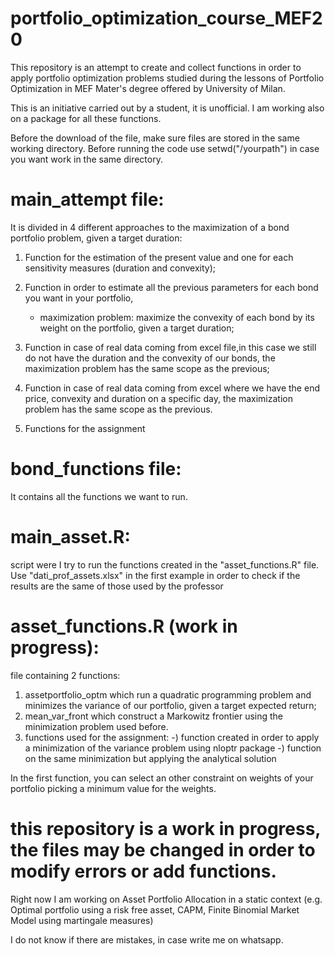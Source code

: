 # portfolio_optimization_course_MEF20
This repository is an attempt to create and collect functions in order to apply portfolio optimization problems studied during the lessons of Portfolio Optimization in MEF Mater's degree offered by University of Milan.

This is an initiative carried out by a student, it is unofficial. I am working also on a package for all these functions.

Before the  download of the file, make sure files are stored in the same working directory. 
Before running the code use setwd("/yourpath") in case you want work in the same directory.

# main_attempt file:
It is divided in 4 different approaches to the maximization of a bond portfolio problem, given a target duration:

1) Function for the estimation of the present value and one for each sensitivity measures (duration and convexity);

2) Function in order to estimate all the previous parameters for each bond you want in your portfolio,
  
   - maximization problem: maximize the convexity of each bond by its weight on the portfolio, given a target duration;

3) Function in case of real data coming from excel file,in this case we still do not have the duration and the convexity of our bonds, the maximization problem has the same scope as the previous;

4) Function in case of real data coming from excel where we have the end price, convexity and duration on a specific day, the maximization problem has the same scope as the previous.

5) Functions for the assignment

# bond_functions file:
It contains all the functions we want to run. 

# main_asset.R:
script were I try to run the functions created in the "asset_functions.R" file. Use "dati_prof_assets.xlsx" in the first example in order to check if the results are the same of those used by the professor

# asset_functions.R (work in progress):
file containing 2 functions:

  1) assetportfolio_optm which run a quadratic programming problem and minimizes the variance of our portfolio, given a target expected return;
  2) mean_var_front which construct a Markowitz frontier using the minimization problem used before.
  3) functions used for the assignment:
         -) function created in order to apply a minimization of the variance problem using nloptr package 
         -) function on the same minimization but applying the analytical solution 
  
 In the first function, you can select an other constraint on weights of your portfolio picking a minimum value for the weights.
# this repository is a work in progress, the files may be changed in order to modify errors or add functions.
Right now I am working on Asset Portfolio Allocation in a static context (e.g. Optimal portfolio using a risk free asset, CAPM, Finite Binomial Market Model using martingale measures)

I do not know if there are mistakes, in case write me on whatsapp.


  
